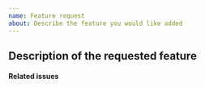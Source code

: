```yaml
---
name: Feature request
about: Describe the feature you would like added
---
```


<!-- Thank you for opening an issue. Please be sure to review our [contribution guidelines](CONTRIBUTING.md). -->

## Description of the requested feature

<!-- Review the [RFC process](https://github.com/hse-project/rfcs) to determine if your request requires an RFC. -->

<!-- A clear and concise description of the feature being requested. -->

#### Related issues
